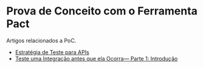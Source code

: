 # Prova de Conceito com o Ferramenta Pact

Artigos relacionados a PoC.

 - [Estratégia de Teste para APIs](https://medium.com/@priscilacamp0s/estrat%C3%A9gia-de-teste-para-apis-55baf148b104)
 - [Teste uma Integração antes que ela Ocorra— Parte 1: Introdução](https://medium.com/@priscilacamp0s/teste-uma-integra%C3%A7%C3%A3o-antes-que-ela-ocorra-parte-1-introdu%C3%A7%C3%A3o-da919b18f6bd)